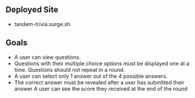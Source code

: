 ## Deployed Site

- tandem-trivia.surge.sh

## Goals

- A user can view questions.
- Questions with their multiple choice options must be displayed one at a time. Questions should not repeat in a round.
- A user can select only 1 answer out of the 4 possible answers.
- The correct answer must be revealed after a user has submitted their answer A user can see the score they received at the end of the round
